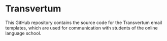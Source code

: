 # Transvertum
This GitHub repository contains the source code for the Transvertum email templates, which are used for communication with students of the online language school.
